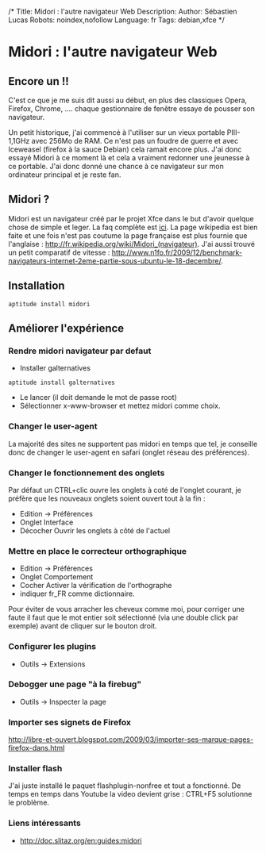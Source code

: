 /*
Title: Midori : l'autre navigateur Web
Description: 
Author: Sébastien Lucas
Robots: noindex,nofollow
Language: fr
Tags: debian,xfce
*/
# Midori : l'autre navigateur Web

## Encore un !!
C'est ce que je me suis dit aussi au début, en plus des classiques Opera, Firefox, Chrome, .... chaque gestionnaire de fenêtre essaye de pousser son navigateur. 

Un petit historique, j'ai commencé à l'utiliser sur un vieux portable PIII-1,1GHz avec 256Mo de RAM. Ce n'est pas un foudre de guerre et avec Iceweasel (firefox à la sauce Debian) cela ramait encore plus. J'ai donc essayé Midori à ce moment là et cela a vraiment redonner une jeunesse à ce portable. J'ai donc donné une chance à ce navigateur sur mon ordinateur principal et je reste fan.

## Midori ?

Midori est un navigateur créé par le projet Xfce dans le but d'avoir quelque chose de simple et leger. La faq complète est [ici](http://wiki.xfce.org/midori/faq). La page wikipedia est bien faite et une fois n'est pas coutume la page française est plus fournie que l'anglaise : http://fr.wikipedia.org/wiki/Midori_(navigateur). J'ai aussi trouvé un petit comparatif de vitesse : http://www.n1fo.fr/2009/12/benchmark-navigateurs-internet-2eme-partie-sous-ubuntu-le-18-decembre/.

## Installation

```
aptitude install midori
```

## Améliorer l'expérience

### Rendre midori navigateur par defaut
*	Installer galternatives
```
aptitude install galternatives
```
*	Le lancer (il doit demande le mot de passe root)
*	Sélectionner x-www-browser et mettez midori comme choix.

### Changer le user-agent

La majorité des sites ne supportent pas midori en temps que tel, je conseille donc de changer le user-agent en safari (onglet réseau des préférences).

### Changer le fonctionnement des onglets

Par défaut un CTRL+clic ouvre les onglets à coté de l'onglet courant, je préfère que les nouveaux onglets soient ouvert tout à la fin :
*	Edition -> Préférences
*	Onglet Interface
*	Décocher Ouvrir les onglets à côté de l'actuel 

### Mettre en place le correcteur orthographique

*	Edition -> Préférences
*	Onglet Comportement
*	Cocher Activer la vérification de l'orthographe
*	indiquer fr_FR comme dictionnaire.

Pour éviter de vous arracher les cheveux comme moi, pour corriger une faute il faut que le mot entier soit sélectionné (via une double click par exemple) avant de cliquer sur le bouton droit.

### Configurer les plugins

*	Outils -> Extensions

### Debogger une page "à la firebug"

*	Outils -> Inspecter la page

### Importer ses signets de Firefox

http://libre-et-ouvert.blogspot.com/2009/03/importer-ses-marque-pages-firefox-dans.html

### Installer flash

J'ai juste installé le paquet flashplugin-nonfree et tout a fonctionné.
De temps en temps dans Youtube la video devient grise : CTRL+F5 solutionne le problème.

### Liens intéressants

*	http://doc.slitaz.org/en:guides:midori

